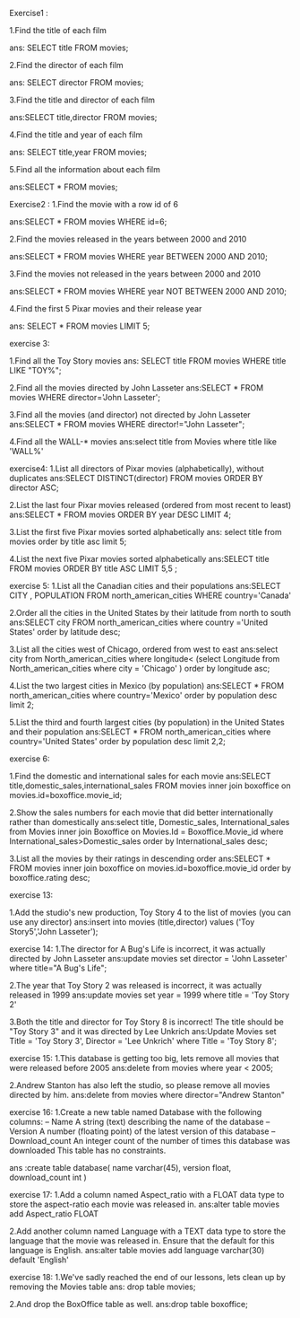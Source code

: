 Exercise1 :

1.Find the title of each film 

ans: SELECT title FROM movies;

2.Find the director of each film 

ans: SELECT director FROM movies;

3.Find the title and director of each film

ans:SELECT title,director FROM movies;

4.Find the title and year of each film 

ans: SELECT title,year FROM movies;

5.Find all the information about each film

ans:SELECT * FROM movies;

Exercise2 :
1.Find the movie with a row id of 6 

ans:SELECT * FROM movies WHERE id=6;

2.Find the movies released in the years between 2000 and 2010 

ans:SELECT * FROM movies WHERE year BETWEEN 2000 AND 2010;

3.Find the movies not released in the years between 2000 and 2010 

ans:SELECT * FROM movies WHERE year  NOT BETWEEN  2000 AND 2010;

4.Find the first 5 Pixar movies and their release year 

ans: SELECT * FROM movies LIMIT 5;

exercise 3:

1.Find all the Toy Story movies 
ans: SELECT title FROM movies WHERE title LIKE "TOY%";

2.Find all the movies directed by John Lasseter
ans:SELECT * FROM movies WHERE director='John Lasseter';

3.Find all the movies (and director) not directed by John Lasseter
ans:SELECT * FROM movies WHERE director!="John Lasseter";

4.Find all the WALL-* movies
ans:select title from Movies where title like 'WALL%'


exercise4:
1.List all directors of Pixar movies (alphabetically), without duplicates 
ans:SELECT DISTINCT(director) FROM movies ORDER BY director ASC;

2.List the last four Pixar movies released (ordered from most recent to least) 
ans:SELECT * FROM movies ORDER BY year DESC LIMIT 4;

3.List the first five Pixar movies sorted alphabetically 
ans: select title from movies order by title asc limit 5;

4.List the next five Pixar movies sorted alphabetically 
ans:SELECT title FROM movies ORDER BY title ASC LIMIT 5,5 ;

exercise 5:
1.List all the Canadian cities and their populations 
ans:SELECT CITY , POPULATION FROM north_american_cities WHERE country='Canada'

2.Order all the cities in the United States by their latitude from north to south 
ans:SELECT city FROM north_american_cities where country ='United States' order by latitude desc;

3.List all the cities west of Chicago, ordered from west to east 
ans:select city from North_american_cities where longitude< 
(select Longitude from North_american_cities where city = 'Chicago' ) 
order by longitude asc;

4.List the two largest cities in Mexico (by population)
ans:SELECT * FROM north_american_cities where country='Mexico' order by population desc limit 2;

5.List the third and fourth largest cities (by population) in the United States and their population 
ans:SELECT * FROM north_american_cities where country='United States' order by population desc limit 2,2;

exercise 6:

1.Find the domestic and international sales for each movie 
ans:SELECT title,domestic_sales,international_sales FROM movies inner join boxoffice on movies.id=boxoffice.movie_id;

2.Show the sales numbers for each movie that did better internationally rather than domestically 
ans:select title, Domestic_sales, International_sales from Movies inner join 
Boxoffice on Movies.Id = Boxoffice.Movie_id 
where International_sales>Domestic_sales order by International_sales desc;

3.List all the movies by their ratings in descending order 
ans:SELECT * FROM movies inner join boxoffice on movies.id=boxoffice.movie_id
 order by boxoffice.rating desc;

exercise 13:

1.Add the studio's new production, Toy Story 4 to the list of movies (you can use any director) 
ans:insert into movies (title,director) values ('Toy Story5','John Lasseter');

exercise 14:
1.The director for A Bug's Life is incorrect, it was actually directed by John Lasseter 
ans:update movies set director = 'John Lasseter' where title="A Bug's Life";

2.The year that Toy Story 2 was released is incorrect, it was actually released in 1999 
ans:update movies set year = 1999 where title = 'Toy Story 2'

3.Both the title and director for Toy Story 8 is incorrect! The title should be "Toy Story 3" and it was directed by Lee Unkrich 
ans:Update Movies set Title = 'Toy Story 3', Director = 'Lee Unkrich' 
where Title = 'Toy Story 8';

exercise 15:
1.This database is getting too big, lets remove all movies that were released before 2005
ans:delete from movies where year < 2005;

2.Andrew Stanton has also left the studio, so please remove all movies directed by him.
ans:delete from movies where director="Andrew Stanton"

exercise 16:
1.Create a new table named Database with the following columns:
– Name A string (text) describing the name of the database
– Version A number (floating point) of the latest version of this database
– Download_count An integer count of the number of times this database was downloaded
This table has no constraints. 

ans :create table database(
    name varchar(45),
    version float,
    download_count int
)

exercise 17:
1.Add a column named Aspect_ratio with a FLOAT data type to store the aspect-ratio each movie was released in.
ans:alter table movies add Aspect_ratio FLOAT

2.Add another column named Language with a TEXT data type to store the language that the movie was released in. Ensure that the default for this language is English.
ans:alter table movies add language varchar(30) default 'English'

exercise 18:
1.We've sadly reached the end of our lessons, lets clean up by removing the Movies table
ans: drop table movies;

2.And drop the BoxOffice table as well.
ans:drop table boxoffice;
